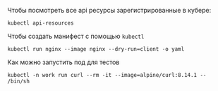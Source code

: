 
Чтобы посмотреть все api ресурсы зарегистрированные в кубере:
```shell
kubectl api-resources
```
Чтобы создать манифест с помощью ```kubectl``` 
```shell
kubectl run nginx --image nginx --dry-run=client -o yaml
```
Как можно запустить под для тестов
```shell
kubectl -n work run curl --rm -it --image=alpine/curl:8.14.1 -- /bin/sh
```
